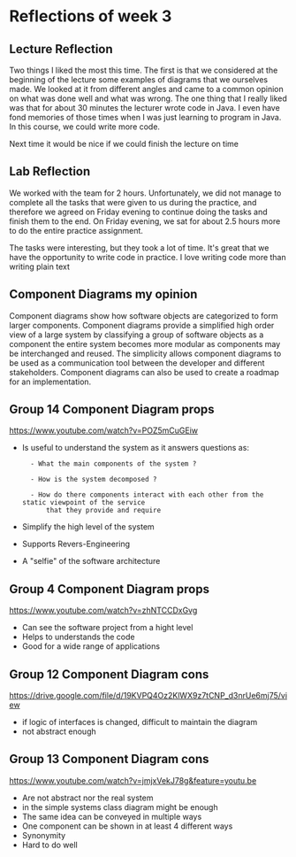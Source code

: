 # Reflections of week 3

## Lecture Reflection
Two things I liked the most this time. The first is that we considered at the beginning of the lecture some examples of diagrams that we ourselves made. We looked at it from different angles and came to a common opinion on what was done well and what was wrong. The one thing that I really liked was that for about 30 minutes the lecturer wrote code in Java. I even have fond memories of those times when I was just learning to program in Java. In this course, we could write more code. 

Next time it would be nice if we could finish the lecture on time


## Lab Reflection

We worked with the team for 2 hours. Unfortunately, we did not manage to complete all the tasks that were given to us during the practice, and therefore we agreed on Friday evening to continue doing the tasks and finish them to the end. On Friday evening, we sat for about 2.5 hours more to do the entire practice assignment.

The tasks were interesting, but they took a lot of time. It's great that we have the opportunity to write code in practice. I love writing code more than writing plain text


## Component Diagrams my opinion

Component diagrams show how software objects are categorized to form larger components. 
Component diagrams provide a simplified high order view of a large system by classifying a group of software 
objects as a component the entire system becomes more modular as components may be interchanged and reused. 
The simplicity allows component diagrams to be used as a communication tool between the developer and different 
stakeholders. Component diagrams can also be used to create a roadmap for an implementation. 


## Group 14 Component Diagram props
https://www.youtube.com/watch?v=POZ5mCuGEiw
- Is useful to understand the system as it answers questions as: 

        - What the main components of the system ? 
        
        - How is the system decomposed ?
        
        - How do there components interact with each other from the static viewpoint of the service
            that they provide and require
- Simplify the high level of the system 
- Supports Revers-Engineering
- A "selfie" of the software architecture 

## Group 4 Component Diagram props
https://www.youtube.com/watch?v=zhNTCCDxGvg
- Can see the software project from a hight level
- Helps  to understands the code
- Good for a wide range of applications 

## Group 12 Component Diagram cons
https://drive.google.com/file/d/19KVPQ4Oz2KlWX9z7tCNP_d3nrUe6mj75/view
- if logic of interfaces is changed, difficult to maintain the diagram
- not abstract enough 

## Group 13 Component Diagram cons
https://www.youtube.com/watch?v=jmjxVekJ78g&feature=youtu.be
- Are not abstract nor the real system
- in the simple systems class diagram might be enough 
- The same idea can be conveyed in multiple ways
- One component can be shown in at least 4 different ways 
- Synonymity
- Hard to do well




  








